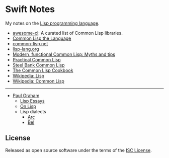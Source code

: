 # Swift Notes
My notes on the [Lisp programming language](https://en.wikipedia.org/wiki/Lisp_%28programming_language%29).

- [awesome-cl](https://awesome-cl.com): A curated list of Common Lisp libraries.
- [Common Lisp the Language](https://www.cs.cmu.edu/Groups/AI/html/cltl/cltl2.html)
- [common-lisp.net](https://common-lisp.net)
- [lisp-lang.org](https://lisp-lang.org)
- [Modern, functional Common Lisp: Myths and tips](https://ambrevar.xyz/modern-common-lisp/index.html)
- [Practical Common Lisp](http://www.gigamonkeys.com/book/)
- [Steel Bank Common Lisp](http://www.sbcl.org)
- [The Common Lisp Cookbook](https://lispcookbook.github.io/cl-cookbook/)
- [Wikipedia: Lisp](https://en.wikipedia.org/wiki/Lisp_%28programming_language%29)
- [Wikipedia: Common Lisp](https://en.wikipedia.org/wiki/Common_Lisp)

---

- [Paul Graham](http://www.paulgraham.com)
  - [Lisp Essays](http://www.paulgraham.com/lisp.html)
  - [On Lisp](http://www.paulgraham.com/onlisp.html)
  - Lisp dialects
    - [Arc](http://www.paulgraham.com/arc.html)
    - [Bel](http://www.paulgraham.com/bel.html)

## License
Released as open source software under the terms of the [ISC License](https://en.wikipedia.org/wiki/ISC_license).
